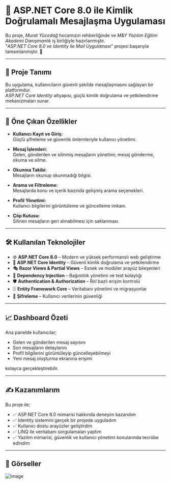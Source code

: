 # 📧 ASP.NET Core 8.0 ile Kimlik Doğrulamalı Mesajlaşma Uygulaması

Bu proje, *Murat Yücedağ* hocamızın rehberliğinde ve *M&Y Yazılım Eğitim Akademi Danışmanlık* iş birliğiyle hazırlanmıştır.  
"*ASP.NET Core 8.0 ve Identity ile Mail Uygulaması*" projesi başarıyla tamamlanmıştır. 🎉

---

## 🚀 Proje Tanımı

Bu uygulama, kullanıcıların güvenli şekilde mesajlaşmasını sağlayan bir platformdur.  
*ASP.NET Core Identity* altyapısı, güçlü kimlik doğrulama ve yetkilendirme mekanizmaları sunar.

---

## 🔎 Öne Çıkan Özellikler

- **Kullanıcı Kayıt ve Giriş:**  
  Güçlü şifreleme ve güvenlik önlemleriyle kullanıcı yönetimi.

- **Mesaj İşlemleri:**  
  Gelen, gönderilen ve silinmiş mesajların yönetimi; mesaj gönderme, okuma ve silme.

- **Okunma Takibi:**  
  Mesajların okunup okunmadığı bilgisi.

- **Arama ve Filtreleme:**  
  Mesajlarda konu ve içerik bazında gelişmiş arama seçenekleri.

- **Profil Yönetimi:**  
  Kullanıcı bilgilerini görüntüleme ve güncelleme imkanı.

- **Çöp Kutusu:**  
  Silinen mesajların geri alınabilmesi için saklanması.

---

## 🛠 Kullanılan Teknolojiler

- ⚙️ **ASP.NET Core 8.0** – Modern ve yüksek performanslı web geliştirme  
- 🔐 **ASP.NET Core Identity** – Güvenli kimlik doğrulama ve yetkilendirme  
- 🎭 **Razor Views & Partial Views** – Esnek ve modüler arayüz bileşenleri  
- 🔄 **Dependency Injection** – Bağımlılık yönetimi ve test kolaylığı  
- 🛡️ **Authentication & Authorization** – Rol bazlı erişim kontrolü  
- 🗄️ **Entity Framework Core** – Veritabanı yönetimi ve migrasyonlar  
- 🔑 **Şifreleme** – Kullanıcı verilerinin güvenliği  

---

## 📈 Dashboard Özeti

Ana panelde kullanıcılar;

- Gelen ve gönderilen mesaj sayısını  
- Son mesajların detaylarını  
- Profil bilgilerini görüntüleyip güncelleyebilmeyi  
- Yeni mesaj oluşturma ekranına erişimi  

kolayca gerçekleştirebilir.

---

## ✍️ Kazanımlarım

Bu proje ile;

- ✅ ASP.NET Core 8.0 mimarisi hakkında deneyim kazandım  
- ✅ Identity sistemini gerçek bir projede uyguladım  
- ✅ Kullanıcı dostu arayüzler geliştirdim  
- ✅ LINQ ile veritabanı sorgulamaları yaptım  
- ✅ Yazılım mimarisi, güvenlik ve kullanıcı yönetimi konularında tecrübe edindim  

---

## 🤳 Görseller
![Image](https://github.com/user-attachments/assets/12622c53-e12b-4262-88cf-d7a6ee86e1cd)

